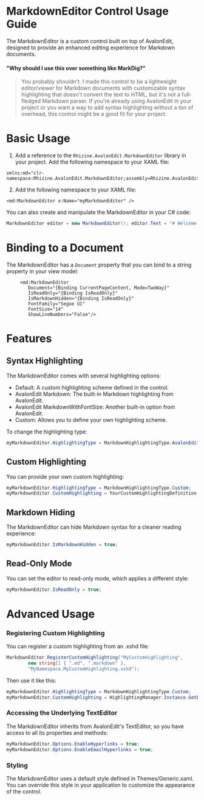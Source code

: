 ﻿# MarkdownEditor Control Usage Guide
The MarkdownEditor is a custom control built on top of AvalonEdit, designed to provide an enhanced editing experience for Markdown documents.

#### "Why should I use this over something like MarkDig?"
    
> You probably shouldn't. I made this control to be a lightweight editor/viewer for Markdown documents with customizable syntax highlighting that doesn't convert the text to HTML, but it's not a full-fledged Markdown parser.
> If you're already using AvalonEdit in your project or you want a way to add syntax highlighting without a ton of overhead, this control might be a good fit for your project.



# Basic Usage

1. Add a reference to the `Rhizine.AvalonEdit.MarkdownEditor` library in your project.
Add the following namespace to your XAML file:

``` xaml
xmlns:md="clr-namespace:Rhizine.AvalonEdit.MarkdownEditor;assembly=Rhizine.AvalonEdit.MarkdownEditor"
```

2. Add the following namespace to your XAML file:
 
``` xaml
<md:MarkdownEditor x:Name="myMarkdownEditor" />
```



You can also create and manipulate the MarkdownEditor in your C# code:
``` csharp
MarkdownEditor editor = new MarkdownEditor(); editor.Text = "# Welcome to MarkdownEditor";
```

# Binding to a Document
The MarkdownEditor has a *`Document`* property that you can bind to a string property in your view model:

``` xaml
     <md:MarkdownEditor
        Document="{Binding CurrentPageContent, Mode=TwoWay}"
        IsReadOnly="{Binding IsReadOnly}"
        IsMarkdownHidden="{Binding IsReadOnly}"
        FontFamily="Segoe UI"
        FontSize="14"
        ShowLineNumbers="False"/>
```

# Features

## Syntax Highlighting

The MarkdownEditor comes with several highlighting options:

- Default: A custom highlighting scheme defined in the control.
- AvalonEdit Markdown: The built-in Markdown highlighting from AvalonEdit.
- AvalonEdit MarkdownWithFontSize: Another built-in option from AvalonEdit.
- Custom: Allows you to define your own highlighting scheme.

To change the highlighting type:

``` csharp
myMarkdownEditor.HighlightingType = MarkdownHighlightingType.AvalonEditMarkdown;
```


## Custom Highlighting
You can provide your own custom highlighting:

``` csharp
myMarkdownEditor.HighlightingType = MarkdownHighlightingType.Custom;
myMarkdownEditor.CustomHighlighting = YourCustomHighlightingDefinition;
```

## Markdown Hiding
The MarkdownEditor can hide Markdown syntax for a cleaner reading experience:

``` csharp
myMarkdownEditor.IsMarkdownHidden = true;
```

## Read-Only Mode
You can set the editor to read-only mode, which applies a different style:

``` csharp
myMarkdownEditor.IsReadOnly = true;
```


# Advanced Usage
### Registering Custom Highlighting
You can register a custom highlighting from an .xshd file:

``` csharp
MarkdownEditor.RegisterCustomHighlighting("MyCustomHighlighting", 
        new string[] { ".md", ".markdown" }, 
        "MyNamespace.MyCustomHighlighting.xshd");
```

Then use it like this:
``` csharp
myMarkdownEditor.HighlightingType = MarkdownHighlightingType.Custom;
myMarkdownEditor.CustomHighlighting = HighlightingManager.Instance.GetDefinition("MyCustomHighlighting");
```

### Accessing the Underlying TextEditor
The MarkdownEditor inherits from AvalonEdit's TextEditor, so you have access to all its properties and methods:

``` csharp
myMarkdownEditor.Options.EnableHyperlinks = true;
myMarkdownEditor.Options.EnableEmailHyperlinks = true;
```

### Styling
The MarkdownEditor uses a default style defined in Themes/Generic.xaml. You can override this style in your application to customize the appearance of the control.